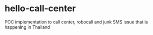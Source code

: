 # hello-call-center
POC implementation to call center, robocall and junk SMS issue that is happening in Thailand
